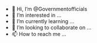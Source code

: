 - 👋 Hi, I’m @Governmentofficials
- 👀 I’m interested in ...
- 🌱 I’m currently learning ...
- 💞️ I’m looking to collaborate on ...
- 📫 How to reach me ...

<!---
Governmentofficials/Governmentofficials is a ✨ special ✨ repository because its `README.md` (this file) appears on your GitHub profile.
You can click the Preview link to take a look at your changes.
---!>
